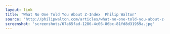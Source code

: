 ```yaml
---
layout: link
title: "What No One Told You About Z-Index  Philip Walton"
source: 'http://philipwalton.com/articles/what-no-one-told-you-about-z-index/'
screenshot: 'screenshots/67a65fad-1286-4c06-86bc-81fd8d31959a.jpg'
---
```


